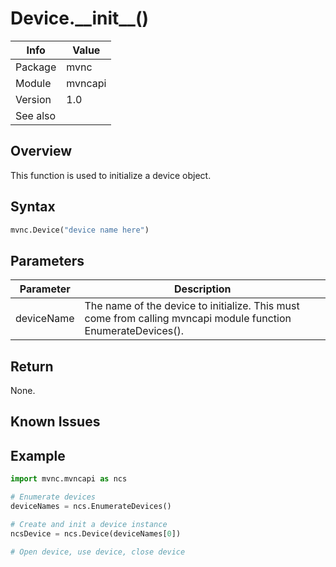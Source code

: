 # Device.\_\_init\_\_()

|Info      | Value |
|----------|---------------|
|Package   |  mvnc         |
|Module    |  mvncapi      |
|Version   |  1.0          |
|See also||

## Overview
This function is used to initialize a device object.

## Syntax

```python
mvnc.Device("device name here")
```

## Parameters

|Parameter      | Description |
|---------------|---------------|
|deviceName     | The name of the device to initialize. This must come from calling mvncapi module function EnumerateDevices().|

## Return 
None.

## Known Issues

## Example
```python
import mvnc.mvncapi as ncs

# Enumerate devices
deviceNames = ncs.EnumerateDevices()

# Create and init a device instance
ncsDevice = ncs.Device(deviceNames[0])

# Open device, use device, close device

```
